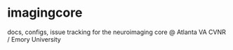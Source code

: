 imagingcore
===========

docs, configs, issue tracking for the neuroimaging core @ Atlanta VA CVNR / Emory University

